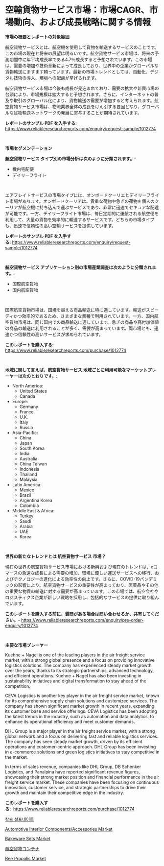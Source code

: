 <p><h1>空輸貨物サービス市場：市場CAGR、市場動向、および成長戦略に関する情報</h1></p><p><strong>市場の概要とレポートの対象範囲</strong></p>
<p><p>航空貨物サービスとは、航空機を使用して貨物を輸送するサービスのことです。この市場の現在と将来の展望は明るいです。航空貨物サービス市場は、将来の予測期間中に年平均成長率である4.7％成長すると予想されています。この市場は、需要の増加や技術革新によって成長しており、世界中の企業がグローバルな貨物輸送にますます頼っています。最新の市場トレンドとしては、自動化、デジタル技術の導入、環境への配慮が挙げられます。</p><p>航空貨物サービス市場は今後も成長が見込まれており、需要の拡大や新興市場の台頭により、市場規模は拡大すると予想されます。さらに、インターネットの普及や取引のグローバル化により、貨物輸送の需要が増加すると考えられます。航空貨物サービス市場は、物流業界全体の成長をけん引する要因となり、グローバルな貨物輸送ネットワークの発展に寄与することが期待されています。</p></p>
<p><strong>レポートのサンプル PDF を入手する:</strong> <a href="https://www.reliableresearchreports.com/enquiry/request-sample/1012774">https://www.reliableresearchreports.com/enquiry/request-sample/1012774</a></p>
<p>&nbsp;</p>
<p><strong>市場セグメンテーション</strong></p>
<p><strong>航空貨物サービス タイプ別の市場分析は次のように分類されます。:</strong></p>
<p><ul><li>機内宅配便</li><li>デイリーフライト</li></ul></p>
<p>&nbsp;</p>
<p><p>エアフレイトサービスの市場タイプには、オンボードクーリエとデイリーフライト市場があります。オンボードクーリアは、貴重な荷物や急ぎの荷物を個人のクーリアが航空機に持ち込んで運ぶサービスであり、非常に迅速でセキュアな配達が可能です。一方、デイリーフライト市場は、毎日定期的に運航される航空便を利用して、大量の貨物を効率的に輸送するサービスです。どちらの市場タイプも、迅速で信頼性の高い空輸サービスを提供しています。</p></p>
<p><strong>レポートのサンプル PDF を入手する:</strong>&nbsp;<a href="https://www.reliableresearchreports.com/enquiry/request-sample/1012774">https://www.reliableresearchreports.com/enquiry/request-sample/1012774</a></p>
<p>&nbsp;</p>
<p><strong> 航空貨物サービス アプリケーション別の市場産業調査は次のように分類されます。:</strong></p>
<p><ul><li>国際航空貨物</li><li>国内航空貨物</li></ul></p>
<p>&nbsp;</p>
<p><p>国際航空貨物市場は、国境を越える商品輸送に特に適しています。輸送がスピーディかつ効率的であるため、さまざまな業種で利用されています。一方、国内航空貨物市場は、同じ国内での商品輸送に適しています。急ぎの商品や高付加価値の商品の輸送に利用されることが多く、需要が高まっています。両市場とも、迅速かつ信頼性の高いサービスが求められています。</p></p>
<p><strong>このレポートを購入する:</strong>&nbsp; <a href="https://www.reliableresearchreports.com/purchase/1012774">https://www.reliableresearchreports.com/purchase/1012774</a></p>
<p>&nbsp;</p>
<p><strong>地域に関して言えば、航空貨物サービス 地域ごとに利用可能なマーケットプレーヤーは次のとおりです。:</strong></p>
<p><ul>
    <li>
        North America:
        <ul>
            <li>United States</li>
            <li>Canada</li>
        </ul>
    </li>
    <li>
        Europe:
        <ul>
            <li>Germany</li>
            <li>France</li>
            <li>U.K.</li>
            <li>Italy</li>
            <li>Russia</li>
        </ul>
    </li>
    <li>
        Asia-Pacific:
        <ul>
            <li>China</li>
            <li>Japan</li>
            <li>South Korea</li>
            <li>India</li>
            <li>Australia</li>
            <li>China Taiwan</li>
            <li>Indonesia</li>
            <li>Thailand</li>
            <li>Malaysia</li>
        </ul>
    </li>
    <li>
        Latin America:
        <ul>
            <li>Mexico</li>
            <li>Brazil</li>
            <li>Argentina Korea</li>
            <li>Colombia</li>
        </ul>
    </li>
    <li>
        Middle East & Africa:
        <ul>
            <li>Turkey</li>
            <li>Saudi</li>
            <li>Arabia</li>
            <li>UAE</li>
            <li>Korea</li>
        </ul>
    </li>
    </ul></p>
<p>&nbsp;</p>
<p><strong>世界の新たなトレンドとは 航空貨物サービス 市場？</strong></p>
<p><p>現在の世界の航空貨物サービス市場における新興および現在のトレンドは、eコマースの急速な成長による需要の増加、環境に優しい運送サービスへの移行、およびテクノロジーの進化による効率性の向上です。さらに、COVID-19パンデミックの影響により、航空貨物サービスの重要性が高まっており、医薬品やその他の重要な物資の輸送に対する需要が高まっています。この市場では、航空会社やロジスティクス企業が新しい戦略を採用し、包括的なサービスの提供に取り組んでいます。</p></p>
<p><strong>このレポートを購入する前に、質問がある場合は問い合わせるか、共有してください。</strong>- <a href="https://www.reliableresearchreports.com/enquiry/pre-order-enquiry/1012774">https://www.reliableresearchreports.com/enquiry/pre-order-enquiry/1012774</a></p>
<p>&nbsp;</p>
<p><strong>主要な市場プレーヤー</strong></p>
<p><p>Kuehne + Nagel is one of the leading players in the air freight service market, with a strong global presence and a focus on providing innovative logistics solutions. The company has experienced steady market growth over the years, thanks to its strategic partnerships, advanced technology, and efficient operations. Kuehne + Nagel has also been investing in sustainability initiatives and digital transformation to stay ahead of the competition.</p><p>CEVA Logistics is another key player in the air freight service market, known for its comprehensive supply chain solutions and customized services. The company has shown significant market growth in recent years, expanding its customer base and service offerings. CEVA Logistics has been adopting the latest trends in the industry, such as automation and data analytics, to enhance its operational efficiency and meet customer demands.</p><p>DHL Group is a major player in the air freight service market, with a strong global network and a focus on delivering fast and reliable logistics services. The company has seen steady market growth, driven by its efficient operations and customer-centric approach. DHL Group has been investing in e-commerce solutions and green logistics initiatives to stay competitive in the market.</p><p>In terms of sales revenue, companies like DHL Group, DB Schenker Logistics, and Panalpina have reported significant revenue figures, showcasing their strong market position and financial performance in the air freight service market. These companies have been focusing on continuous innovation, customer service, and strategic partnerships to drive their growth and maintain their competitive edge in the industry.</p></p>
<p><strong>このレポートを購入する:</strong>&nbsp;&nbsp;<a href="https://www.reliableresearchreports.com/purchase/1012774">https://www.reliableresearchreports.com/purchase/1012774</a></p>
<p><p><a href="https://github.com/oajzkywllm460/Market-Research-Report-List-1/blob/main/60127104743.md">칼슘 설포네이트</a></p><p><a href="https://eight-handstand-8fb.notion.site/Automotive-Interior-Components-Accessories-Market-Analysis-Examines-its-Scope-on-Growth-Opportunitie-aee5ff74004340fb885752d7693d1636">Automotive Interior Components/Accessories Market</a></p><p><a href="https://github.com/CliffMedina6/Market-Research-Report-List-4/blob/main/bakeware-sets-market.md">Bakeware Sets Market</a></p><p><a href="https://github.com/mreklxf44233/Market-Research-Report-List-1/blob/main/88885285170.md">航空貨物コンテナ</a></p><p><a href="https://github.com/provorikovar/Market-Research-Report-List-3/blob/main/bee-propolis-market.md">Bee Propolis Market</a></p></p>